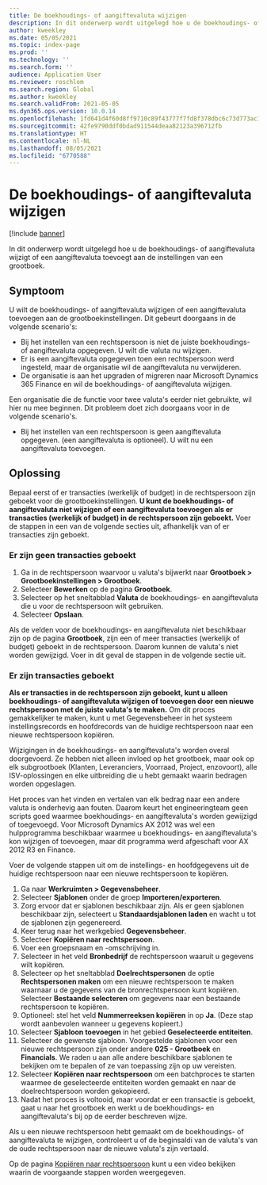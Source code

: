 ```yaml
---
title: De boekhoudings- of aangiftevaluta wijzigen
description: In dit onderwerp wordt uitgelegd hoe u de boekhoudings- of aangiftevaluta wijzigt of een aangiftevaluta toevoegt aan de instellingen van een grootboek.
author: kweekley
ms.date: 05/05/2021
ms.topic: index-page
ms.prod: ''
ms.technology: ''
ms.search.form: ''
audience: Application User
ms.reviewer: roschlom
ms.search.region: Global
ms.author: kweekley
ms.search.validFrom: 2021-05-05
ms.dyn365.ops.version: 10.0.14
ms.openlocfilehash: 1fd641d4f60d8ff9710c89f43777f7fd8f378dbc6c73d773ac103f9d9f68e60e
ms.sourcegitcommit: 42fe9790ddf0bdad911544deaa82123a396712fb
ms.translationtype: HT
ms.contentlocale: nl-NL
ms.lasthandoff: 08/05/2021
ms.locfileid: "6770588"
---
```

# <a name="change-the-accounting-or-reporting-currency"></a>De boekhoudings- of aangiftevaluta wijzigen

[!include [banner](../includes/banner.md)]

In dit onderwerp wordt uitgelegd hoe u de boekhoudings- of aangiftevaluta wijzigt of een aangiftevaluta toevoegt aan de instellingen van een grootboek.

## <a name="symptom"></a>Symptoom

U wilt de boekhoudings- of aangiftevaluta wijzigen of een aangiftevaluta toevoegen aan de grootboekinstellingen. Dit gebeurt doorgaans in de volgende scenario's:

- Bij het instellen van een rechtspersoon is niet de juiste boekhoudings- of aangiftevaluta opgegeven. U wilt die valuta nu wijzigen.
- Er is een aangiftevaluta opgegeven toen een rechtspersoon werd ingesteld, maar de organisatie wil de aangiftevaluta nu verwijderen.
- De organisatie is aan het upgraden of migreren naar Microsoft Dynamics 365 Finance en wil de boekhoudings- of aangiftevaluta wijzigen.

Een organisatie die de functie voor twee valuta's eerder niet gebruikte, wil hier nu mee beginnen. Dit probleem doet zich doorgaans voor in de volgende scenario's.

- Bij het instellen van een rechtspersoon is geen aangiftevaluta opgegeven. (een aangiftevaluta is optioneel). U wilt nu een aangiftevaluta toevoegen.

## <a name="resolution"></a>Oplossing

Bepaal eerst of er transacties (werkelijk of budget) in de rechtspersoon zijn geboekt voor de grootboekinstellingen. **U kunt de boekhoudings- of aangiftevaluta niet wijzigen of een aangiftevaluta toevoegen als er transacties (werkelijk of budget) in de rechtspersoon zijn geboekt.** Voer de stappen in een van de volgende secties uit, afhankelijk van of er transacties zijn geboekt.

### <a name="no-transactions-have-been-posted"></a>Er zijn geen transacties geboekt

1. Ga in de rechtspersoon waarvoor u valuta's bijwerkt naar **Grootboek \> Grootboekinstellingen \> Grootboek**.
2. Selecteer **Bewerken** op de pagina **Grootboek**.
3. Selecteer op het sneltabblad **Valuta** de boekhoudings- en aangiftevaluta die u voor de rechtspersoon wilt gebruiken.
4. Selecteer **Opslaan**.

Als de velden voor de boekhoudings- en aangiftevaluta niet beschikbaar zijn op de pagina **Grootboek**, zijn een of meer transacties (werkelijk of budget) geboekt in de rechtspersoon. Daarom kunnen de valuta's niet worden gewijzigd. Voer in dit geval de stappen in de volgende sectie uit.

### <a name="transactions-have-been-posted"></a>Er zijn transacties geboekt

**Als er transacties in de rechtspersoon zijn geboekt, kunt u alleen boekhoudings- of aangiftevaluta wijzigen of toevoegen door een nieuwe rechtspersoon met de juiste valuta's te maken.** Om dit proces gemakkelijker te maken, kunt u met Gegevensbeheer in het systeem instellingsrecords en hoofdrecords van de huidige rechtspersoon naar een nieuwe rechtspersoon kopiëren.

Wijzigingen in de boekhoudings- en aangiftevaluta's worden overal doorgevoerd. Ze hebben niet alleen invloed op het grootboek, maar ook op elk subgrootboek (Klanten, Leveranciers, Voorraad, Project, enzovoort), alle ISV-oplossingen en elke uitbreiding die u hebt gemaakt waarin bedragen worden opgeslagen.

Het proces van het vinden en vertalen van elk bedrag naar een andere valuta is onderhevig aan fouten. Daarom keurt het engineeringteam geen scripts goed waarmee boekhoudings- en aangiftevaluta's worden gewijzigd of toegevoegd. Voor Microsoft Dynamics AX 2012 was wel een hulpprogramma beschikbaar waarmee u boekhoudings- en aangiftevaluta's kon wijzigen of toevoegen, maar dit programma werd afgeschaft voor AX 2012 R3 en Finance.

Voer de volgende stappen uit om de instellings- en hoofdgegevens uit de huidige rechtspersoon naar een nieuwe rechtspersoon te kopiëren.

1. Ga naar **Werkruimten \> Gegevensbeheer**.
2. Selecteer **Sjablonen** onder de groep **Importeren/exporteren**.
3. Zorg ervoor dat er sjablonen beschikbaar zijn. Als er geen sjablonen beschikbaar zijn, selecteert u **Standaardsjablonen laden** en wacht u tot de sjablonen zijn gegenereerd.
4. Keer terug naar het werkgebied **Gegevensbeheer**.
5. Selecteer **Kopiëren naar rechtspersoon**.
6. Voer een groepsnaam en -omschrijving in.
7. Selecteer in het veld **Bronbedrijf** de rechtspersoon waaruit u gegevens wilt kopiëren.
8. Selecteer op het sneltabblad **Doelrechtspersonen** de optie **Rechtspersonen maken** om een nieuwe rechtspersoon te maken waarnaar u de gegevens van de bronrechtspersoon kunt kopiëren. Selecteer **Bestaande selecteren** om gegevens naar een bestaande rechtspersoon te kopiëren.
9. Optioneel: stel het veld **Nummerreeksen kopiëren** in op **Ja**. (Deze stap wordt aanbevolen wanneer u gegevens kopieert.)
10. Selecteer **Sjabloon toevoegen** in het gebied **Geselecteerde entiteiten**.
11. Selecteer de gewenste sjabloon. Voorgestelde sjablonen voor een nieuwe rechtspersoon zijn onder andere **025 - Grootboek** en **Financials**. We raden u aan alle andere beschikbare sjablonen te bekijken om te bepalen of ze van toepassing zijn op uw vereisten.
12. Selecteer **Kopiëren naar rechtspersoon** om een batchproces te starten waarmee de geselecteerde entiteiten worden gemaakt en naar de doelrechtspersoon worden gekopieerd.
13. Nadat het proces is voltooid, maar voordat er een transactie is geboekt, gaat u naar het grootboek en werkt u de boekhoudings- en aangiftevaluta's bij op de eerder beschreven wijze.

Als u een nieuwe rechtspersoon hebt gemaakt om de boekhoudings- of aangiftevaluta te wijzigen, controleert u of de beginsaldi van de valuta's van de oude rechtspersoon naar de nieuwe valuta's zijn vertaald.

Op de pagina [Kopiëren naar rechtspersoon](https://community.dynamics.com/365/b/techtalks/posts/copy-into-legal-entity-october-24-2017) kunt u een video bekijken waarin de voorgaande stappen worden weergegeven.

